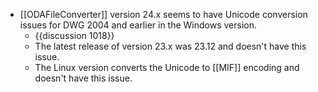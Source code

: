 - [[ODAFileConverter]] version 24.x seems to have Unicode conversion issues for DWG 2004 and earlier in the Windows version.
	- {{discussion 1018}}
	- The latest release of version 23.x was 23.12 and doesn't have this issue.
	- The Linux version converts the Unicode to [[MIF]] encoding and doesn't have this issue.